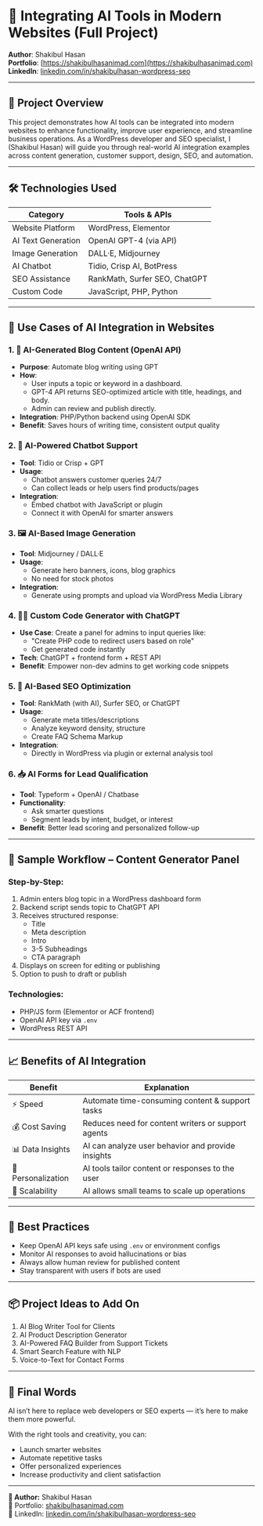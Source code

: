 # 🧠 Integrating AI Tools in Modern Websites (Full Project)

**Author**: Shakibul Hasan  
**Portfolio**: [https://shakibulhasanimad.com](https://shakibulhasanimad.com)  
**LinkedIn**: [linkedin.com/in/shakibulhasan-wordpress-seo](https://www.linkedin.com/in/shakibulhasan-wordpress-seo)

---

## 📌 Project Overview

This project demonstrates how AI tools can be integrated into modern websites to enhance functionality, improve user experience, and streamline business operations. As a WordPress developer and SEO specialist, I (Shakibul Hasan) will guide you through real-world AI integration examples across content generation, customer support, design, SEO, and automation.

---

## 🛠️ Technologies Used

| Category            | Tools & APIs                        |
|--------------------|-------------------------------------|
| Website Platform   | WordPress, Elementor                |
| AI Text Generation | OpenAI GPT-4 (via API)              |
| Image Generation   | DALL·E, Midjourney                  |
| AI Chatbot         | Tidio, Crisp AI, BotPress           |
| SEO Assistance     | RankMath, Surfer SEO, ChatGPT       |
| Custom Code        | JavaScript, PHP, Python             |

---

## 🧩 Use Cases of AI Integration in Websites

### 1. 🧠 AI-Generated Blog Content (OpenAI API)
- **Purpose**: Automate blog writing using GPT
- **How**:
  - User inputs a topic or keyword in a dashboard.
  - GPT-4 API returns SEO-optimized article with title, headings, and body.
  - Admin can review and publish directly.
- **Integration**: PHP/Python backend using OpenAI SDK
- **Benefit**: Saves hours of writing time, consistent output quality

### 2. 🧾 AI-Powered Chatbot Support
- **Tool**: Tidio or Crisp + GPT
- **Usage**:
  - Chatbot answers customer queries 24/7
  - Can collect leads or help users find products/pages
- **Integration**:
  - Embed chatbot with JavaScript or plugin
  - Connect it with OpenAI for smarter answers

### 3. 🖼️ AI-Based Image Generation
- **Tool**: Midjourney / DALL·E
- **Usage**:
  - Generate hero banners, icons, blog graphics
  - No need for stock photos
- **Integration**:
  - Generate using prompts and upload via WordPress Media Library

### 4. 🧑‍💻 Custom Code Generator with ChatGPT
- **Use Case**: Create a panel for admins to input queries like:
  - "Create PHP code to redirect users based on role"
  - Get generated code instantly
- **Tech**: ChatGPT + frontend form + REST API
- **Benefit**: Empower non-dev admins to get working code snippets

### 5. 🚀 AI-Based SEO Optimization
- **Tool**: RankMath (with AI), Surfer SEO, or ChatGPT
- **Usage**:
  - Generate meta titles/descriptions
  - Analyze keyword density, structure
  - Create FAQ Schema Markup
- **Integration**:
  - Directly in WordPress via plugin or external analysis tool

### 6. 📥 AI Forms for Lead Qualification
- **Tool**: Typeform + OpenAI / Chatbase
- **Functionality**:
  - Ask smarter questions
  - Segment leads by intent, budget, or interest
- **Benefit**: Better lead scoring and personalized follow-up

---

## 🧪 Sample Workflow – Content Generator Panel

### Step-by-Step:
1. Admin enters blog topic in a WordPress dashboard form
2. Backend script sends topic to ChatGPT API
3. Receives structured response:
   - Title
   - Meta description
   - Intro
   - 3-5 Subheadings
   - CTA paragraph
4. Displays on screen for editing or publishing
5. Option to push to draft or publish

### Technologies:
- PHP/JS form (Elementor or ACF frontend)
- OpenAI API key via `.env`
- WordPress REST API

---

## 📈 Benefits of AI Integration

| Benefit                     | Explanation |
|----------------------------|-------------|
| ⚡ Speed                   | Automate time-consuming content & support tasks |
| 💰 Cost Saving            | Reduces need for content writers or support agents |
| 📊 Data Insights         | AI can analyze user behavior and provide insights |
| 🤖 Personalization       | AI tools tailor content or responses to the user |
| 🔄 Scalability           | AI allows small teams to scale up operations |

---

## 🔐 Best Practices

- Keep OpenAI API keys safe using `.env` or environment configs
- Monitor AI responses to avoid hallucinations or bias
- Always allow human review for published content
- Stay transparent with users if bots are used

---

## 📦 Project Ideas to Add On

1. AI Blog Writer Tool for Clients
2. AI Product Description Generator
3. AI-Powered FAQ Builder from Support Tickets
4. Smart Search Feature with NLP
5. Voice-to-Text for Contact Forms

---

## 📣 Final Words

AI isn’t here to replace web developers or SEO experts — it’s here to make them more powerful.

With the right tools and creativity, you can:
- Launch smarter websites
- Automate repetitive tasks
- Offer personalized experiences
- Increase productivity and client satisfaction

---

**🔗 Author:** Shakibul Hasan  
🔗 Portfolio: [shakibulhasanimad.com](https://shakibulhasanimad.com)  
🔗 LinkedIn: [linkedin.com/in/shakibulhasan-wordpress-seo](https://www.linkedin.com/in/shakibulhasan-wordpress-seo)
